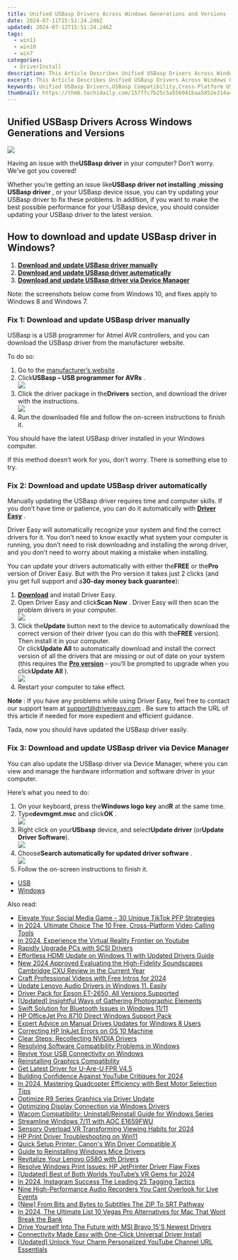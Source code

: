 ```yaml
---
title: Unified USBasp Drivers Across Windows Generations and Versions
date: 2024-07-11T15:51:24.246Z
updated: 2024-07-12T15:51:24.246Z
tags:
  - win11
  - win10
  - win7
categories:
  - DriverInstall
description: This Article Describes Unified USBasp Drivers Across Windows Generations and Versions
excerpt: This Article Describes Unified USBasp Drivers Across Windows Generations and Versions
keywords: Unified USBasp Drivers,USBasp Compatibility,Cross-Platform USBasp Support,USBasp Drivers for Windows Updates,Universal USBasp Software,Enhanced USBasp Drivers for Windows,Versatile USBasp Drivers for Windows
thumbnail: https://thmb.techidaily.com/157ffc7b25c5a556041baa5052e314a4da47d7995a2327f78015457abe1d3a54.jpg
---
```


## Unified USBasp Drivers Across Windows Generations and Versions

![](https://images.drivereasy.com/wp-content/uploads/2018/10/img_5bd7db2538a9a.jpg)

 Having an issue with the**USBasp driver** in your computer? Don’t worry. We’ve got you covered!

 Whether you’re getting an issue like**USBasp driver not installing** ,**missing USBasp driver** , or your USBasp device issue, you can try updating your USBasp driver to fix these problems. In addition, if you want to make the best possible performance for your USBasp device, you should consider updating your USBasp driver to the latest version.

## How to download and update USBasp driver in Windows?

1. [**Download and update USBasp driver manually**](#M1)
2. [**Download and update USBasp driver automatically**](#M2)
3. [**Download and update USBasp driver via Device Manager**](#M3)

 Note: the screenshots below come from Windows 10, and fixes apply to Windows 8 and Windows 7.

### Fix 1: Download and update USBasp driver manually

 USBasp is a USB programmer for Atmel AVR controllers, and you can download the USBasp driver from the manufacturer website.

To do so:

1. Go to the [manufacturer’s website](https://www.fischl.de/) .
2. Click**USBasp – USB programmer for AVRs** .  
![](https://images.drivereasy.com/wp-content/uploads/2018/10/img_5bd7dc737a002.jpg)
3. Click the driver package in the**Drivers** section, and download the driver with the instructions.  
![](https://images.drivereasy.com/wp-content/uploads/2018/10/img_5bd7dc9287d92.png)
4. Run the downloaded file and follow the on-screen instructions to finish it.

 You should have the latest USBasp driver installed in your Windows computer.

 If this method doesn’t work for you, don’t worry. There is something else to try.

### Fix 2: Download and update USBasp driver automatically

 Manually updating the USBasp driver requires time and computer skills. If you don’t have time or patience, you can do it automatically with **[Driver Easy](https://tools.techidaily.com/drivereasy/download/)**  .

 Driver Easy will automatically recognize your system and find the correct drivers for it. You don’t need to know exactly what system your computer is running, you don’t need to risk downloading and installing the wrong driver, and you don’t need to worry about making a mistake when installing.

 You can update your drivers automatically with either the**FREE** or the**Pro** version of Driver Easy. But with the Pro version it takes just 2 clicks (and you get full support and a**30-day money back guarantee**):

1. [**Download**](https://tools.techidaily.com/drivereasy/download/) and install Driver Easy.
2. Open Driver Easy and click**Scan Now** . Driver Easy will then scan the problem drivers in your computer.  
![](https://images.drivereasy.com/wp-content/uploads/2018/10/img_5bd7ddda67fba.jpg)
3. Click the**Update** button next to the device to automatically download the correct version of their driver (you can do this with the**FREE** version). Then install it in your computer.  
 Or click**Update All** to automatically download and install the correct version of all the drivers that are missing or out of date on your system (this requires the **[Pro version](https://tools.techidaily.com/drivereasy/download/)**  – you’ll be prompted to upgrade when you click**Update All** ).  
![](https://images.drivereasy.com/wp-content/uploads/2018/10/img_5bd828e09e9b7.jpg)
4. Restart your computer to take effect.

**Note** : If you have any problems while using Driver Easy, feel free to contact our support team at [support@drivereasy.com](mailto:support@drivereasy.com) . Be sure to attach the URL of this article if needed for more expedient and efficient guidance.

Tada, now you should have updated the USBasp driver easily.

### Fix 3: Download and update USBasp driver via Device Manager

 You can also update the USBasp driver via Device Manager, where you can view and manage the hardware information and software driver in your computer.

Here’s what you need to do:

1. On your keyboard, press the**Windows logo key** and**R** at the same time.
2. Type**devmgmt.msc** and click**OK** .  
![](https://images.drivereasy.com/wp-content/uploads/2018/10/img_5bd7dcf3157ac.jpg)
3. Right click on your**USbasp** device, and select**Update driver** (or**Update Driver Software**).  
![](https://images.drivereasy.com/wp-content/uploads/2018/10/img_5bd7dd86786cb.png)
4. Choose**Search automatically for updated driver software** .  
![](https://images.drivereasy.com/wp-content/uploads/2018/10/img_5bd7ddbf9439d.jpg)
5. Follow the on-screen instructions to finish it.

* [USB](https://store.drivereasy.com/order/cart.php?PRODS=4731822&QTY=1&AFFILIATE=108875)
* [Windows](https://tools.techidaily.com/drivereasy/download/)

<ins class="adsbygoogle"
     style="display:block"
     data-ad-format="autorelaxed"
     data-ad-client="ca-pub-7571918770474297"
     data-ad-slot="1223367746"></ins>



<ins class="adsbygoogle"
     style="display:block"
     data-ad-client="ca-pub-7571918770474297"
     data-ad-slot="8358498916"
     data-ad-format="auto"
     data-full-width-responsive="true"></ins>



<span class="atpl-alsoreadstyle">Also read:</span>
<div><ul>
<li><a href="https://tiktok-clips.techidaily.com/elevate-your-social-media-game-30-unique-tiktok-pfp-strategies/"><u>Elevate Your Social Media Game - 30 Unique TikTok PFP Strategies</u></a></li>
<li><a href="https://screen-activity-recording.techidaily.com/in-2024-ultimate-choice-the-10-free-cross-platform-video-calling-tools/"><u>In 2024, Ultimate Choice  The 10 Free, Cross-Platform Video Calling Tools</u></a></li>
<li><a href="https://youtube-stream.techidaily.com/in-2024-experience-the-virtual-reality-frontier-on-youtube/"><u>In 2024, Experience the Virtual Reality Frontier on Youtube</u></a></li>
<li><a href="https://driver-install.techidaily.com/rapidly-upgrade-pcs-with-scsi-drivers/"><u>Rapidly Upgrade PCs with SCSI Drivers</u></a></li>
<li><a href="https://driver-install.techidaily.com/effortless-hdmi-update-on-windows-11-with-updated-drivers-guide/"><u>Effortless HDMI Update on Windows 11 with Updated Drivers Guide</u></a></li>
<li><a href="https://sound-tweaking.techidaily.com/new-2024-approved-evaluating-the-high-fidelity-soundscapes-cambridge-cxu-review-in-the-current-year/"><u>New 2024 Approved Evaluating the High-Fidelity Soundscapes Cambridge CXU Review in the Current Year</u></a></li>
<li><a href="https://extra-tips.techidaily.com/craft-professional-videos-with-free-intros-for-2024/"><u>Craft Professional Videos with Free Intros for 2024</u></a></li>
<li><a href="https://driver-install.techidaily.com/1720063353286-update-lenovo-audio-drivers-in-windows-11-easily/"><u>Update Lenovo Audio Drivers in Windows 11. Easily</u></a></li>
<li><a href="https://driver-install.techidaily.com/driver-pack-for-epson-et-2650-all-versions-supported/"><u>Driver Pack for Epson ET-2650, All Versions Supported</u></a></li>
<li><a href="https://extra-guidance.techidaily.com/updated-insightful-ways-of-gathering-photographic-elements/"><u>[Updated] Insightful Ways of Gathering Photographic Elements</u></a></li>
<li><a href="https://driver-install.techidaily.com/swift-solution-for-bluetooth-issues-in-windows-1111/"><u>Swift Solution for Bluetooth Issues in Windows 11/11</u></a></li>
<li><a href="https://driver-install.techidaily.com/hp-officejet-pro-8710-direct-windows-support-pack/"><u>HP OfficeJet Pro 8710 Direct Windows Support Pack</u></a></li>
<li><a href="https://driver-install.techidaily.com/expert-advice-on-manual-drives-updates-for-windows-8-users/"><u>Expert Advice on Manual Drives Updates for Windows 8 Users</u></a></li>
<li><a href="https://driver-install.techidaily.com/correcting-hp-inkjet-errors-on-os-10-machine/"><u>Correcting HP InkJet Errors on OS 10 Machine</u></a></li>
<li><a href="https://driver-install.techidaily.com/clear-steps-recollecting-nvidia-drivers/"><u>Clear Steps: Recollecting NVIDIA Drivers</u></a></li>
<li><a href="https://driver-install.techidaily.com/resolving-software-compatibility-problems-in-windows/"><u>Resolving Software Compatibility Problems in Windows</u></a></li>
<li><a href="https://driver-install.techidaily.com/revive-your-usb-connectivity-on-windows/"><u>Revive Your USB Connectivity on Windows</u></a></li>
<li><a href="https://driver-install.techidaily.com/reinstalling-graphics-compatibility/"><u>Reinstalling Graphics Compatibility</u></a></li>
<li><a href="https://driver-install.techidaily.com/get-latest-driver-for-u-are-u-fpr-v45/"><u>Get Latest Driver for U-Are-U FPR V4.5</u></a></li>
<li><a href="https://youtube-tips.techidaily.com/ing-confidence-against-youtube-critiques-for-2024/"><u>Building Confidence Against YouTube Critiques for 2024</u></a></li>
<li><a href="https://extra-approaches.techidaily.com/in-2024-mastering-quadcopter-efficiency-with-best-motor-selection-tips/"><u>In 2024, Mastering Quadcopter Efficiency with Best Motor Selection Tips</u></a></li>
<li><a href="https://driver-install.techidaily.com/optimize-r9-series-graphics-via-driver-update/"><u>Optimize R9 Series Graphics via Driver Update</u></a></li>
<li><a href="https://driver-install.techidaily.com/optimizing-display-connection-via-windows-drivers/"><u>Optimizing Display Connection via Windows Drivers</u></a></li>
<li><a href="https://driver-install.techidaily.com/wacom-compatibility-uninstallreinstall-guide-for-windows-series/"><u>Wacom Compatibility: Uninstall/Reinstall Guide for Windows Series</u></a></li>
<li><a href="https://driver-install.techidaily.com/streamline-windows-711-with-aoc-e1659fwu/"><u>Streamline Windows 7/11 with AOC E1659FWU</u></a></li>
<li><a href="https://extra-approaches.techidaily.com/sensory-overload-vr-transforming-viewing-habits-for-2024/"><u>Sensory Overload  VR Transforming Viewing Habits for 2024</u></a></li>
<li><a href="https://driver-install.techidaily.com/hp-print-driver-troubleshooting-on-win11/"><u>HP Print Driver Troubleshooting on Win11</u></a></li>
<li><a href="https://driver-install.techidaily.com/quick-setup-printer-canons-win-driver-compatible-x/"><u>Quick Setup Printer: Canon's Win Driver Compatible X</u></a></li>
<li><a href="https://driver-install.techidaily.com/guide-to-reinstalling-windows-mice-drivers/"><u>Guide to Reinstalling Windows Mice Drivers</u></a></li>
<li><a href="https://driver-install.techidaily.com/revitalize-your-lenovo-g580-with-drivers/"><u>Revitalize Your Lenovo G580 with Drivers</u></a></li>
<li><a href="https://driver-install.techidaily.com/resolve-windows-print-issues-hp-jetprinter-driver-flaw-fixes/"><u>Resolve Windows Print Issues: HP JetPrinter Driver Flaw Fixes</u></a></li>
<li><a href="https://youtube-sure.techidaily.com/ed-best-of-both-worlds-youtubes-vr-gems-for-2024/"><u>[Updated] Best of Both Worlds  YouTube’s VR Gems for 2024</u></a></li>
<li><a href="https://instagram-clips.techidaily.com/in-2024-instagram-success-the-leading-25-tagging-tactics/"><u>In 2024, Instagram Success  The Leading 25 Tagging Tactics</u></a></li>
<li><a href="https://audio-editing.techidaily.com/nine-high-performance-audio-recorders-you-cant-overlook-for-live-events/"><u>Nine High-Performance Audio Recorders You Cant Overlook for Live Events</u></a></li>
<li><a href="https://some-techniques.techidaily.com/new-from-bits-and-bytes-to-subtitles-the-zip-to-srt-pathway/"><u>[New] From Bits and Bytes to Subtitles  The ZIP To SRT Pathway</u></a></li>
<li><a href="https://video-creation-software.techidaily.com/in-2024-the-ultimate-list-10-vegas-pro-alternatives-for-mac-that-wont-break-the-bank/"><u>In 2024, The Ultimate List 10 Vegas Pro Alternatives for Mac That Wont Break the Bank</u></a></li>
<li><a href="https://driver-install.techidaily.com/drive-yourself-into-the-future-with-msi-bravo-15s-newest-drivers/"><u>Drive Yourself Into The Future with MSI Bravo 15'S Newest Drivers</u></a></li>
<li><a href="https://driver-install.techidaily.com/1720062910975-connectivity-made-easy-with-one-click-universal-driver-install/"><u>Connectivity Made Easy with One-Click Universal Driver Install</u></a></li>
<li><a href="https://youtube-lab.techidaily.com/ed-unlock-your-charm-personalized-youtube-channel-url-essentials/"><u>[Updated] Unlock Your Charm  Personalized YouTube Channel URL Essentials</u></a></li>
</ul></div>

